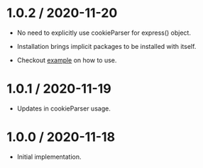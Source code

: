 
1.0.2 / 2020-11-20
==================

* No need to explicitly use cookieParser for express() object.

* Installation brings implicit packages to be installed with itself.

* Checkout [example](README.md#example) on how to use.

1.0.1 / 2020-11-19
==================

* Updates in cookieParser usage.

1.0.0 / 2020-11-18
==================

* Initial implementation.
